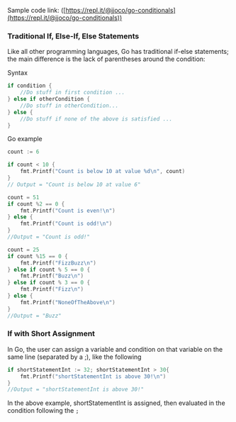 Sample code link: ([https://repl.it/@jjoco/go-conditionals](https://repl.it/@jjoco/go-conditionals))

### Traditional If, Else-If, Else Statements

Like all other programming languages, Go has traditional if-else statements; the main difference is the lack of parentheses around the condition:

Syntax
```go
if condition {
    //Do stuff in first condition ...
} else if otherCondition {
    //Do stuff in otherCondition...
} else {
    //Do stuff if none of the above is satisfied ...
}
```

Go example
```go
count := 6

if count < 10 {
    fmt.Printf("Count is below 10 at value %d\n", count)
}
// Output = "Count is below 10 at value 6"

count = 51
if count %2 == 0 {
    fmt.Printf("Count is even!\n")
} else {
    fmt.Printf("Count is odd!\n")
}
//Output = "Count is odd!"

count = 25
if count %15 == 0 {
    fmt.Printf("FizzBuzz\n")
} else if count % 5 == 0 {
    fmt.Printf("Buzz\n")
} else if count % 3 == 0 {
    fmt.Printf("Fizz\n")
} else {
    fmt.Printf("NoneOfTheAbove\n")
}
//Output = "Buzz"
```
### If with Short Assignment

In Go, the user can assign a variable and condition on that variable on the same line (separated by a ;), like the following
```go
if shortStatementInt := 32; shortStatementInt > 30{
    fmt.Printf("shortStatementInt is above 30!\n")
}
//Output = "shortStatementInt is above 30!"
```
In the above example, shortStatementInt is assigned, then evaluated in the condition following the `;`